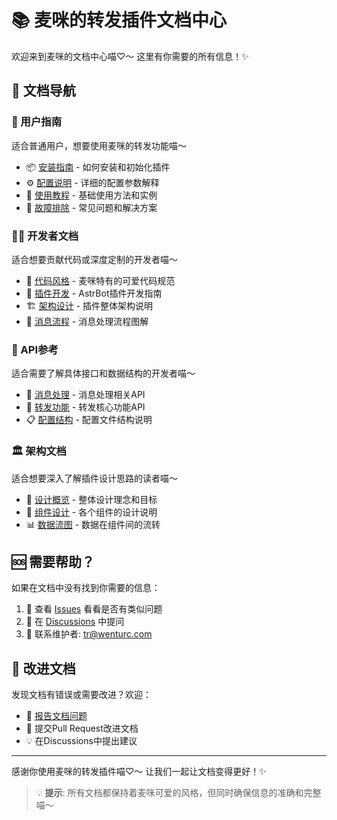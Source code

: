 # 📚 麦咪的转发插件文档中心

欢迎来到麦咪的文档中心喵♡～ 这里有你需要的所有信息！✨

## 📖 文档导航

### 🌟 用户指南
适合普通用户，想要使用麦咪的转发功能喵～

- 📦 [安装指南](user-guide/installation.md) - 如何安装和初始化插件
- ⚙️ [配置说明](user-guide/configuration.md) - 详细的配置参数解释
- 🚀 [使用教程](user-guide/usage.md) - 基础使用方法和实例
- 🔧 [故障排除](user-guide/troubleshooting.md) - 常见问题和解决方案

### 👩‍💻 开发者文档
适合想要贡献代码或深度定制的开发者喵～

- 🎨 [代码风格](development/coding-style.md) - 麦咪特有的可爱代码规范
- 🔧 [插件开发](development/plugin-development.md) - AstrBot插件开发指南
- 🏗️ [架构设计](architecture/overview.md) - 插件整体架构说明
- 🔄 [消息流程](architecture/message-flow.md) - 消息处理流程图解

### 📡 API参考
适合需要了解具体接口和数据结构的开发者喵～

- 📨 [消息处理](api/message-handling.md) - 消息处理相关API
- 🔀 [转发功能](api/forwarding.md) - 转发核心功能API
- 📋 [配置结构](api/configuration-schema.md) - 配置文件结构说明

### 🏛️ 架构文档
适合想要深入了解插件设计思路的读者喵～

- 🎯 [设计概览](architecture/overview.md) - 整体设计理念和目标
- 🧩 [组件设计](architecture/component-design.md) - 各个组件的设计说明
- 📊 [数据流图](architecture/message-flow.md) - 数据在组件间的流转

## 🆘 需要帮助？

如果在文档中没有找到你需要的信息：

1. 📝 查看 [Issues](https://github.com/WentUrc/astrbot_plugin_turnrig/issues) 看看是否有类似问题
2. 💬 在 [Discussions](https://github.com/WentUrc/astrbot_plugin_turnrig/discussions) 中提问
3. 📧 联系维护者: tr@wenturc.com

## 🤝 改进文档

发现文档有错误或需要改进？欢迎：

- 🐛 [报告文档问题](https://github.com/WentUrc/astrbot_plugin_turnrig/issues/new?template=documentation.yml)
- 🔀 提交Pull Request改进文档
- 💡 在Discussions中提出建议

---

感谢你使用麦咪的转发插件喵♡～ 让我们一起让文档变得更好！✨

> 💡 **提示**: 所有文档都保持着麦咪可爱的风格，但同时确保信息的准确和完整喵～ 